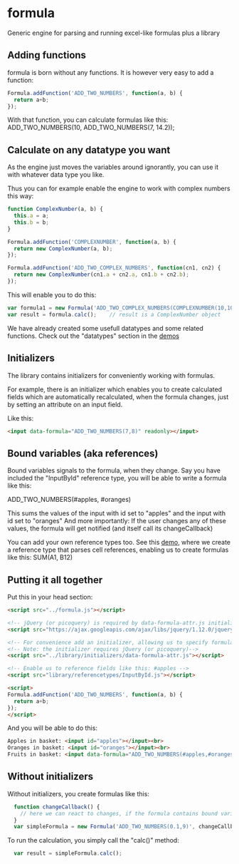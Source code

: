 # formula
Generic engine for parsing and running excel-like formulas plus a library


## Adding functions
formula is born without any functions. It is however very easy to add a function:

```javascript
Formula.addFunction('ADD_TWO_NUMBERS', function(a, b) {
  return a+b;
});
```

With that function, you can calculate formulas like this:
ADD_TWO_NUMBERS(10, ADD_TWO_NUMBERS(7, 14.2));


## Calculate on any datatype you want
As the engine just moves the variables around ignorantly, you can use it with whatever data type you like.

Thus you can for example enable the engine to work with complex numbers this way:

```javascript
function ComplexNumber(a, b) {
  this.a = a;
  this.b = b;
}

Formula.addFunction('COMPLEXNUMBER', function(a, b) {
  return new ComplexNumber(a, b);
});

Formula.addFunction('ADD_TWO_COMPLEX_NUMBERS', function(cn1, cn2) {
  return new ComplexNumber(cn1.a + cn2.a, cn1.b + cn2.b);
});
```

This will enable you to do this:
```javascript
var formula1 = new Formula('ADD_TWO_COMPLEX_NUMBERS(COMPLEXNUMBER(10,10),COMPLEXNUMBER(1,16))');
var result = formula.calc();    // result is a ComplexNumber object
```

We have already created some usefull datatypes and some related functions. Check out the "datatypes" section in the <a href="http://rosell.dk/formula/demos/">demos</a>


## Initializers
The library contains initializers for conveniently working with formulas.

For example, there is an initializer which enables you to create calculated fields which are automatically recalculated, when the formula changes, just by setting an attribute on an input field. 

Like this:

````HTML
<input data-formula="ADD_TWO_NUMBERS(7,8)" readonly></input>
````


## Bound variables (aka references)
Bound variables signals to the formula, when they change.
Say you have included the "InputById" reference type, you will be able to write a formula like this:

ADD_TWO_NUMBERS(#apples, #oranges)

This sums the values of the input with id set to "apples" and the input with id set to "oranges"
And more importantly: If the user changes any of these values, the formula will get notified (and itself call its changeCallback)

You can add your own reference types too. See this <a href="http://rosell.dk/formula/demos/custom-parser.html">demo</a>, where we create a reference type that parses cell references, enabling us to create formulas like this: SUM(A1, B12)

## Putting it all together
Put this in your head section:

```HTML
<script src="../formula.js"></script>

<!-- jQuery (or picoquery) is required by data-formula-attr.js initializer -->
<script src="https://ajax.googleapis.com/ajax/libs/jquery/1.12.0/jquery.min.js"></script>

<!-- For convenience add an initializer, allowing us to specify formulas in the data-formula attribute of input fields -->
<!-- Note: the initializer requires jQuery (or picoquery)-->
<script src="../library/initializers/data-formula-attr.js"></script>

<!-- Enable us to reference fields like this: #apples -->
<script src="library/referencetypes/InputById.js"></script>

<script>
Formula.addFunction('ADD_TWO_NUMBERS', function(a, b) {
  return a+b;
});
</script>
```

And you will be able to do this:
```HTML
Apples in basket: <input id="apples"></input><br>
Oranges in basket: <input id="oranges"></input><br>
Fruits in basket: <input data-formula="ADD_TWO_NUMBERS(#apples,#oranges)" readonly></input>
```


## Without initializers

Without initializers, you create formulas like this:

```javascript
  function changeCallback() {
    // here we can react to changes, if the formula contains bound variables (aka references)
  }
  var simpleFormula = new Formula('ADD_TWO_NUMBERS(0.1,9)', changeCallback);
```

To run the calculation, you simply call the "calc()" method:

```javascript
  var result = simpleFormula.calc();
```









